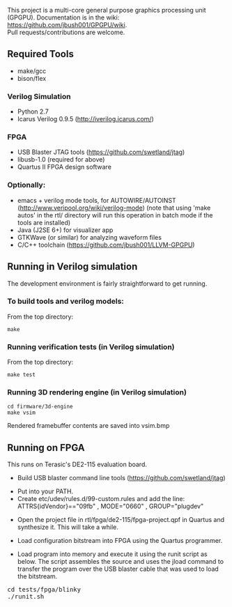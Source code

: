 This project is a multi-core general purpose graphics processing unit (GPGPU). 
Documentation is in the wiki: https://github.com/jbush001/GPGPU/wiki.  
Pull requests/contributions are welcome.

## Required Tools
* make/gcc
* bison/flex 

### Verilog Simulation
* Python 2.7
* Icarus Verilog 0.9.5 (http://iverilog.icarus.com/)

### FPGA
* USB Blaster JTAG tools (https://github.com/swetland/jtag)
* libusb-1.0 (required for above)
* Quartus II FPGA design software

### Optionally:
* emacs + verilog mode tools, for AUTOWIRE/AUTOINST (http://www.veripool.org/wiki/verilog-mode) (note that using 'make autos' in the rtl/ directory will run this operation in batch mode if the tools are installed)
* Java (J2SE 6+) for visualizer app 
* GTKWave (or similar) for analyzing waveform files
* C/C++ toolchain (https://github.com/jbush001/LLVM-GPGPU)

## Running in Verilog simulation

The development environment is fairly straightforward to get running.

### To build tools and verilog models:

From the top directory:

    make
  
### Running verification tests (in Verilog simulation)

From the top directory: 

    make test

### Running 3D rendering engine (in Verilog simulation)

    cd firmware/3d-engine
    make vsim

Rendered framebuffer contents are saved into vsim.bmp

## Running on FPGA
This runs on Terasic's DE2-115 evaluation board.

- Build USB blaster command line tools (https://github.com/swetland/jtag) 
 * Put into your PATH.  
 * Create etc/udev/rules.d/99-custom.rules and add the line: ATTRS{idVendor}=="09fb" , MODE="0660" , GROUP="plugdev" 

- Open the project file in rtl/fpga/de2-115/fpga-project.qpf in Quartus and synthesize it.  This will take a while.

- Load configuration bitstream into FPGA using the Quartus programmer.

- Load program into memory and execute it using the runit script as below. The script assembles the source and uses the jload command to transfer the program over the USB blaster cable that was used to load the bitstream.

<pre>
cd tests/fpga/blinky
./runit.sh
</pre>

